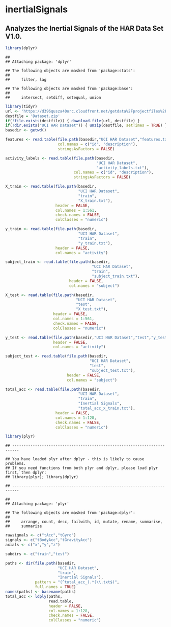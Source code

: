 inertialSignals
================

Analyzes the Inertial Signals of the HAR Data Set V1.0.
-------------------------------------------------------

``` r
library(dplyr)
```

    ## 
    ## Attaching package: 'dplyr'

    ## The following objects are masked from 'package:stats':
    ## 
    ##     filter, lag

    ## The following objects are masked from 'package:base':
    ## 
    ##     intersect, setdiff, setequal, union

``` r
library(tidyr)
url <- 'https://d396qusza40orc.cloudfront.net/getdata%2Fprojectfiles%2FUCI%20HAR%20Dataset.zip'
destfile = 'Dataset.zip'
if(!file.exists(destfile)) { download.file(url, destfile) }
if(!dir.exists("UCI HAR Dataset")) { unzip(destfile, setTimes = TRUE) }
basedir <- getwd()
```

``` r
features <- read.table(file.path(basedir,"UCI HAR Dataset","features.txt"),
                       col.names = c("id", "description"),
                       stringsAsFactors = FALSE)

activity_labels <- read.table(file.path(basedir,
                                        "UCI HAR Dataset",
                                        "activity_labels.txt"),
                              col.names = c("id", "description"),
                              stringsAsFactors = FALSE)

X_train <- read.table(file.path(basedir,
                                "UCI HAR Dataset",
                                "train",
                                "X_train.txt"),
                      header = FALSE,
                      col.names = 1:561,
                      check.names = FALSE,
                      colClasses = "numeric")

y_train <- read.table(file.path(basedir,
                                "UCI HAR Dataset",
                                "train",
                                "y_train.txt"),
                      header = FALSE,
                      col.names = "activity")

subject_train <- read.table(file.path(basedir,
                                      "UCI HAR Dataset",
                                      "train",
                                      "subject_train.txt"),
                            header = FALSE,
                            col.names = "subject")

X_test <- read.table(file.path(basedir,
                               "UCI HAR Dataset",
                               "test",
                               "X_test.txt"),
                     header = FALSE,
                     col.names = 1:561,
                     check.names = FALSE,
                     colClasses = "numeric")

y_test <- read.table(file.path(basedir,"UCI HAR Dataset","test","y_test.txt"),
                     header = FALSE,
                     col.names = "activity")

subject_test <- read.table(file.path(basedir,
                                     "UCI HAR Dataset",
                                     "test",
                                     "subject_test.txt"),
                           header = FALSE,
                           col.names = "subject")
```

``` r
total_acc <- read.table(file.path(basedir,
                                "UCI HAR Dataset",
                                "train",
                                "Inertial Signals",
                                "total_acc_x_train.txt"),
                      header = FALSE,
                      col.names = 1:128,
                      check.names = FALSE,
                      colClasses = "numeric")
```

``` r
library(plyr)
```

    ## -------------------------------------------------------------------------

    ## You have loaded plyr after dplyr - this is likely to cause problems.
    ## If you need functions from both plyr and dplyr, please load plyr first, then dplyr:
    ## library(plyr); library(dplyr)

    ## -------------------------------------------------------------------------

    ## 
    ## Attaching package: 'plyr'

    ## The following objects are masked from 'package:dplyr':
    ## 
    ##     arrange, count, desc, failwith, id, mutate, rename, summarise,
    ##     summarize

``` r
rawsignals <- c("tAcc","tGyro")
signals <- c("tBodyAcc","tGravityAcc")
axials <- c("x","y","z")

subdirs <- c("train","test")

paths <- dir(file.path(basedir,
                       "UCI HAR Dataset",
                       "train",
                       "Inertial Signals"),
             pattern = "(^total_acc_).*(\\.txt$)",
             full.names = TRUE)
names(paths) <- basename(paths)
total_acc <- ldply(paths, 
                   read.table,
                   header = FALSE,
                   col.names = 1:128,
                   check.names = FALSE,
                   colClasses = "numeric")
```
